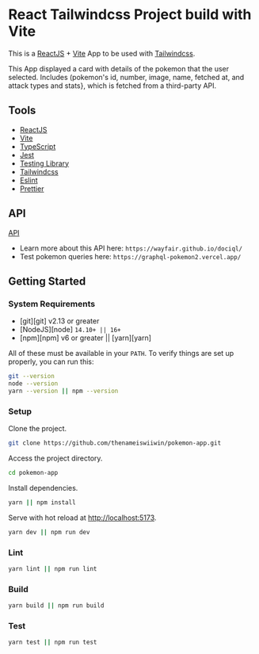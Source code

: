 # React Tailwindcss Project build with Vite

This is a [ReactJS](https://reactjs.org) + [Vite](https://vitejs.dev) App to be used with [Tailwindcss](https://tailwindcss.com).

This App displayed a card with details of the pokemon that the user selected. Includes (pokemon's id, number, image, name, fetched at, and attack types and stats}, which is fetched from a third-party API.

## Tools

- [ReactJS](https://reactjs.org)
- [Vite](https://vitejs.dev)
- [TypeScript](https://www.typescriptlang.org)
- [Jest](https://jestjs.io)
- [Testing Library](https://testing-library.com)
- [Tailwindcss](https://tailwindcss.com)
- [Eslint](https://eslint.org)
- [Prettier](https://prettier.io)

## API

[API](https://graphql-pokemon2.vercel.app/)

- Learn more about this API here: `https://wayfair.github.io/dociql/`
- Test pokemon queries here: `https://graphql-pokemon2.vercel.app/`

## Getting Started

### System Requirements

- [git][git] v2.13 or greater
- [NodeJS][node] `14.10+ || 16+`
- [npm][npm] v6 or greater || [yarn][yarn]

All of these must be available in your `PATH`. To verify things are set up
properly, you can run this:

```bash
git --version
node --version
yarn --version || npm --version
```

### Setup

Clone the project.

```bash
git clone https://github.com/thenameiswiiwin/pokemon-app.git
```

Access the project directory.

```bash
cd pokemon-app
```

Install dependencies.

```bash
yarn || npm install
```

Serve with hot reload at <http://localhost:5173>.

```bash
yarn dev || npm run dev
```

### Lint

```bash
yarn lint || npm run lint
```

### Build

```bash
yarn build || npm run build
```

### Test

```bash
yarn test || npm run test
```
